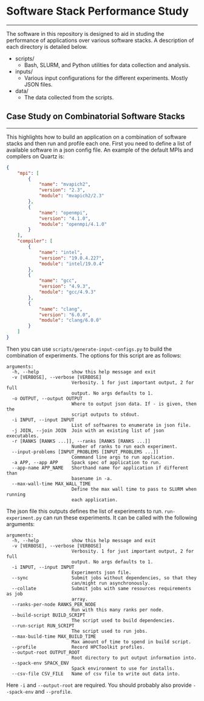 # Software Stack Performance Study
----------------------------------

The software in this repository is designed to aid in studing the performance of applications over various 
software stacks. A description of each directory is detailed below.


- scripts/
    - Bash, SLURM, and Python utilities for data collection and analysis.
- inputs/
    - Various input configurations for the different experiments. Mostly JSON files.
- data/
    - The data collected from the scripts.



## Case Study on Combinatorial Software Stacks
----------------------------------------------
This highlights how to build an application on a combination of software stacks and then run and profile each one.
First you need to define a list of available software in a json config file. An example of the default MPIs and 
compilers on Quartz is:

```json
{
    "mpi": [
        {
            "name": "mvapich2",
            "version": "2.3",
            "module": "mvapich2/2.3"
        },
        {
            "name": "openmpi",
            "version": "4.1.0",
            "module": "openmpi/4.1.0"
        }
    ],
    "compiler": [
        {
            "name": "intel",
            "version": "19.0.4.227",
            "module": "intel/19.0.4"
        },
        {
            "name": "gcc",
            "version": "4.9.3",
            "module": "gcc/4.9.3"
        },
        {
            "name": "clang",
            "version": "6.0.0",
            "module": "clang/6.0.0"
        }
    ]
}
```

Then you can use `scripts/generate-input-configs.py` to build the combination of experiments. The
options for this script are as follows:

```man
arguments:
  -h, --help            show this help message and exit
  -v [VERBOSE], --verbose [VERBOSE]
                        Verbosity. 1 for just important output, 2 for full
                        output. No args defaults to 1.
  -o OUTPUT, --output OUTPUT
                        Where to output json data. If - is given, then the
                        script outputs to stdout.
  -i INPUT, --input INPUT
                        List of softwares to enumerate in json file.
  -j JOIN, --join JOIN  Join with an existing list of json executables.
  -r [RANKS [RANKS ...]], --ranks [RANKS [RANKS ...]]
                        Number of ranks to run each experiment.
  --input-problems [INPUT_PROBLEMS [INPUT_PROBLEMS ...]]
                        Commmand line args to run application.
  -a APP, --app APP     Spack spec of application to run.
  --app-name APP_NAME   Shorthand name for application if different than
                        basename in -a.
  --max-wall-time MAX_WALL_TIME
                        Define the max wall time to pass to SLURM when running
                        each application.
```

The json file this outputs defines the list of experiments to run. `run-experiment.py` can
run these experiments. It can be called with the following arguments:

```
arguments:
  -h, --help            show this help message and exit
  -v [VERBOSE], --verbose [VERBOSE]
                        Verbosity. 1 for just important output, 2 for full
                        output. No args defaults to 1.
  -i INPUT, --input INPUT
                        Experiments json file.
  --sync                Submit jobs without dependencies, so that they
                        can/might run asynchronously.
  --collate             Submit jobs with same resources requirements as job
                        array.
  --ranks-per-node RANKS_PER_NODE
                        Run with this many ranks per node.
  --build-script BUILD_SCRIPT
                        The script used to build dependencies.
  --run-script RUN_SCRIPT
                        The script used to run jobs.
  --max-build-time MAX_BUILD_TIME
                        Max amount of time to spend in build script.
  --profile             Record HPCToolkit profiles.
  --output-root OUTPUT_ROOT
                        Root directory to put output information into.
  --spack-env SPACK_ENV
                        Spack environment to use for installs.
  --csv-file CSV_FILE   Name of csv file to write out data into.
```

Here `-i` and `--output-root` are required. You should probably also provide `--spack-env`
and `--profile`.

